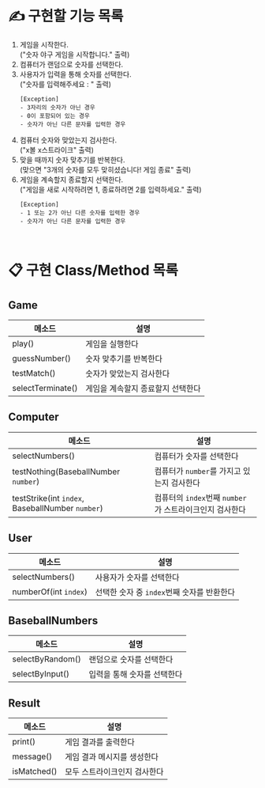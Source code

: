 # ✍️ 구현할 기능 목록

1. 게임을 시작한다. <br> ("숫자 야구 게임을 시작합니다." 출력)
2. 컴퓨터가 랜덤으로 숫자를 선택한다.
3. 사용자가 입력을 통해 숫자를 선택한다. <br> ("숫자를 입력해주세요 : " 출력)
    ```
    [Exception]
    - 3자리의 숫자가 아닌 경우
    - 0이 포함되어 있는 경우
    - 숫자가 아닌 다른 문자를 입력한 경우
    ```
4. 컴퓨터 숫자와 맞았는지 검사한다. <br> ("x볼 x스트라이크" 출력)
5. 맞을 때까지 숫자 맞추기를 반복한다. <br> (맞으면 "3개의 숫자를 모두 맞히셨습니다! 게임 종료" 출력)
6. 게임을 계속할지 종료할지 선택한다. <br> ("게임을 새로 시작하려면 1, 종료하려면 2를 입력하세요." 출력)
    ```
    [Exception]
    - 1 또는 2가 아닌 다른 숫자를 입력한 경우
    - 숫자가 아닌 다른 문자를 입력한 경우
    ```

<br>

# 📋 구현 Class/Method 목록

## Game

| 메소드               | 설명                 |
|-------------------|--------------------|
| play()            | 게임을 실행한다           |
| guessNumber()     | 숫자 맞추기를 반복한다       |
| testMatch()       | 숫자가 맞았는지 검사한다      |
| selectTerminate() | 게임을 계속할지 종료할지 선택한다 |

## Computer

| 메소드                                              | 설명                                    |
|--------------------------------------------------|---------------------------------------|
| selectNumbers()                                  | 컴퓨터가 숫자를 선택한다                         |
| testNothing(BaseballNumber `number`)             | 컴퓨터가 `number`를 가지고 있는지 검사한다           |
| testStrike(int `index`, BaseballNumber `number`) | 컴퓨터의 `index`번째 `number`가 스트라이크인지 검사한다 |

## User

| 메소드                   | 설명                          |
|-----------------------|-----------------------------|
| selectNumbers()       | 사용자가 숫자를 선택한다               |
| numberOf(int `index`) | 선택한 숫자 중 `index`번째 숫자를 반환한다 |

## BaseballNumbers

| 메소드              | 설명              |
|------------------|-----------------|
| selectByRandom() | 랜덤으로 숫자를 선택한다   |
| selectByInput()  | 입력을 통해 숫자를 선택한다 |

## Result

| 메소드         | 설명              |
|-------------|-----------------|
| print()     | 게임 결과를 출력한다     |
| message()   | 게임 결과 메시지를 생성한다 |
| isMatched() | 모두 스트라이크인지 검사한다 |
